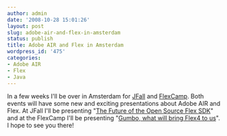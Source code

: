```yaml
---
author: admin
date: '2008-10-28 15:01:26'
layout: post
slug: adobe-air-and-flex-in-amsterdam
status: publish
title: Adobe AIR and Flex in Amsterdam
wordpress_id: '475'
categories:
- Adobe AIR
- Flex
- Java
---
```


In a few weeks I'll be over in Amsterdam for
[JFall](http://www.nljug.org/jfall/) and [FlexCamp](http://www.flexcamp.nl/).
Both events will have some new and exciting presentations about Adobe AIR and
Flex. At JFall I'll be presenting "[The Future of the Open Source Flex
SDK](http://www.nljug.org/pages/events/content/jfall_2008/sessions/00036/)"
and at the FlexCamp I'll be presenting "[Gumbo, what will bring Flex4 to
us](http://www.nljug.org/jfall/)". I hope to see you there!

